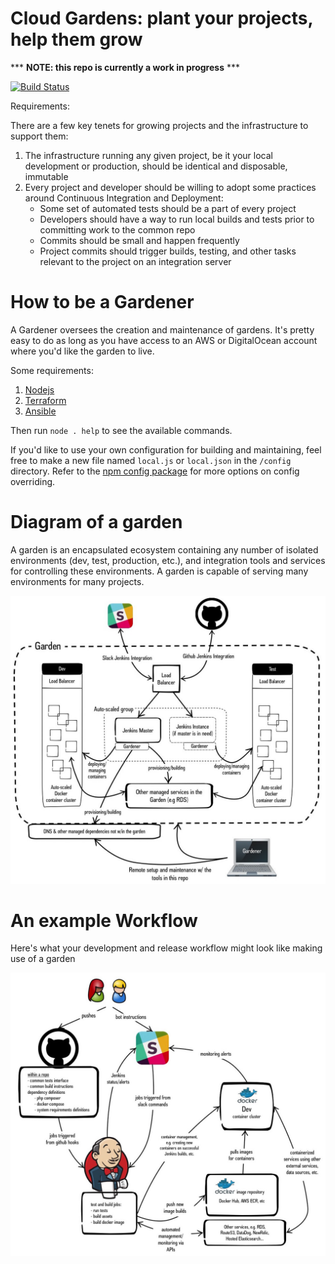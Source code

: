 # Cloud Gardens: plant your projects, help them grow

*** **NOTE: this repo is currently a work in progress** ***

[![Build Status](https://travis-ci.org/rockholla/cloud-gardens.svg?branch=develop)](https://travis-ci.org/rockholla/cloud-gardens)

Requirements:

There are a few key tenets for growing projects and the infrastructure to support them:

1. The infrastructure running any given project, be it your local development or production, should be identical and disposable, immutable
2. Every project and developer should be willing to adopt some practices around Continuous Integration and Deployment:
    * Some set of automated tests should be a part of every project
    * Developers should have a way to run local builds and tests prior to committing work to the common repo
    * Commits should be small and happen frequently
    * Project commits should trigger builds, testing, and other tasks relevant to the project on an integration server

# How to be a Gardener

A Gardener oversees the creation and maintenance of gardens.  It's pretty easy to do as long as you have access to an AWS or DigitalOcean account where you'd like the garden to live.

Some requirements:

1. [Nodejs](https://nodejs.org)
2. [Terraform](https://www.terraform.io/intro/getting-started/install.html)
3. [Ansible](http://docs.ansible.com/ansible/intro_installation.html)

Then run `node . help` to see the available commands.

If you'd like to use your own configuration for building and maintaining, feel free to make a new file named `local.js` or `local.json` in the `/config` directory.  Refer to the [npm config package](https://www.npmjs.com/package/config) for more options on config overriding.

# Diagram of a garden

A garden is an encapsulated ecosystem containing any number of isolated environments (dev, test, production, etc.), and integration tools and services for controlling these environments.  A garden is capable of serving many environments for many projects.

![Garden Diagram](docs/diagram.jpg)

# An example Workflow

Here's what your development and release workflow might look like making use of a garden

![An exaple workflow](docs/example-workflow.jpg)